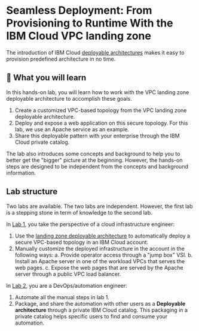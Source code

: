 # Seamless Deployment: From Provisioning to Runtime With the IBM Cloud VPC landing zone

The introduction of IBM Cloud [deployable architectures](https://cloud.ibm.com/docs/secure-infrastructure-vpc?topic=secure-infrastructure-vpc-faqs) makes it easy to provision predefined architecture in no time.

## 📖 What you will learn

In this hands-on lab, you will learn how to work with the VPC landing zone deployable architecture to accomplish these goals.

1. Create a customized VPC-based topology from the VPC landing zone deployable architecture.
2. Deploy and expose a web application on this secure topology. For this lab, we use an Apache service as an example.
3. Share this deployable pattern with your enterprise through the IBM Cloud private catalog.

The lab also introduces some concepts and background to help you to better get the "bigger" picture at the beginning. However, the hands-on steps are designed to be independent from the concepts and background information.

## Lab structure

Two labs are available. The two labs are independent. However, the first lab is a stepping stone in term of knowledge to the second lab.

In [Lab 1](./part1/00-objectives), you take the perspective of a cloud infrastructure engineer:

1. Use the [landing zone deployable architecture](https://cloud.ibm.com/docs/secure-infrastructure-vpc?topic=secure-infrastructure-vpc-overview) to automatically deploy a secure VPC-based topology in an IBM Cloud account.
2. Manually customize the deployed infrastructure in the account in the following ways:
    a. Provide operator access through a "jump box" VSI.
    b. Install an Apache server in one of the workload VPCs that serves the web pages.
    c. Expose the web pages that are served by the Apache server through a public VPC load balancer.

In [Lab 2](./part2/00-objectives), you are a DevOps/automation engineer:

1. Automate all the manual steps in lab 1.
2. Package, and share the automation with other users as a **Deployable architecture** through a private IBM Cloud catalog. This packaging in a private catalog helps specific users to find and consume your automation.
